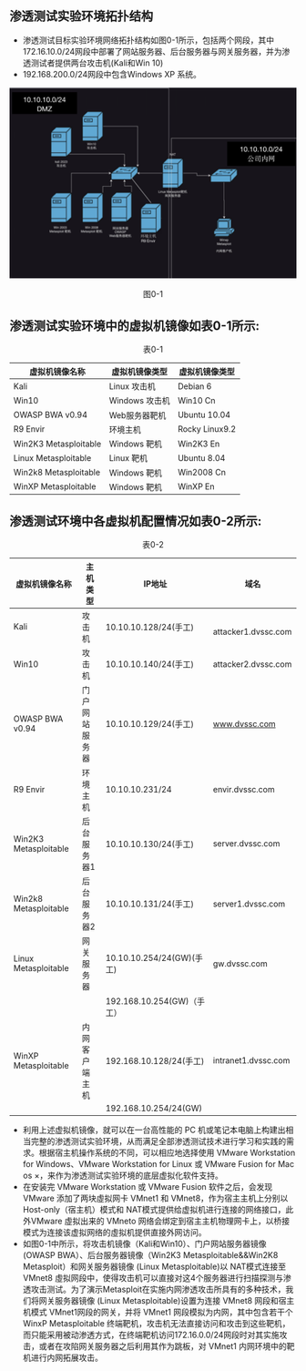 ## 渗透测试实验环境拓扑结构
- 渗透测试目标实验环境网络拓扑结构如图0-1所示，包括两个网段，其中172.16.10.0/24网段中部署了网站服务器、后台服务器与网关服务器，并为渗透测试者提供两台攻击机(Kali和Win 10)
- 192.168.200.0/24网段中包含Windows XP 系统。
<center>

![0-1](./pics/0-1.png)

图0-1

</center>


## 渗透测试实验环境中的虚拟机镜像如表0-1所示:

<center>

表0-1

| 虚拟机镜像名称                        | 虚拟机镜像类型       |虚拟机镜像类型       |  
| ----------------------------------- | ------------------ | ------------------ |
| Kali                                | Linux 攻击机        | Debian 6       |
| Win10                                | Windows 攻击机     |  Win10 Cn    |
| OWASP BWA v0.94                     | Web服务器靶机        | Ubuntu 10.04    |
| R9 Envir                            | 环境主机             | Rocky Linux9.2  |
| Win2K3 Metasploitable               | Windows 靶机        | Win2K3 En |
| Linux Metasploitable                 | Linux 靶机       | Ubuntu 8.04 |
| Win2k8 Metasploitable                 | Windows 靶机       | Win2008 Cn |
| WinXP Metasploitable                 | Windows 靶机       | WinXP En |


</center>

## 渗透测试环境中各虚拟机配置情况如表0-2所示:

<center>

表0-2

| 虚拟机镜像名称                        | 主机类型             |     IP地址          |     域名           |  
| ----------------------------------- | ------------------ | ------------------ | ------------------ |
| Kali                                | 攻击机             | 10.10.10.128/24(手工)     |  attacker1.dvssc.com |
| Win10                                | 攻击机            |  10.10.10.140/24(手工)     | attacker2.dvssc.com |
| OWASP BWA v0.94                     | 门户网站服务器      | 10.10.10.129/24(手工)     | www.dvssc.com       |
| R9 Envir                              |环境主机            | 10.10.10.231/24           |  envir.dvssc.com |
| Win2K3 Metasploitable               | 后台服务器1         | 10.10.10.130/24(手工)  |    server.dvssc.com |
| Win2k8 Metasploitable                 | 后台服务器2       | 10.10.10.131/24(手工)  |   server1.dvssc.com  |
| Linux Metasploitable                 | 网关服务器         | 10.10.10.254/24(GW)(手工)  | gw.dvssc.com |
|                                       |                 |  192.168.10.254(GW)（手工） |              |
| WinXP Metasploitable                 | 内网客户端主机      | 192.168.10.128/24(手工) |  intranet1.dvssc.com |
|                                      |                   | 192.168.10.254/24(GW)     |               |


</center>

- 利用上述虚拟机镜像，就可以在一台高性能的 PC 机或笔记本电脑上构建出相当完整的渗透测试实验环境，从而满足全部渗透测试技术进行学习和实践的需求。根据宿主机操作系统的不同，可以相应地选择使用 VMware Workstation for Windows、VMware Workstation for Linux 或 VMware Fusion for Mac os ×，来作为渗透测试实验环境的底层虚拟化软件支持。
- 在安装完 VMware Workstation 或 VMware Fusion 软件之后，会发现 VMware 添加了两块虛拟网卡 VMnet1 和 VMnet8，作为宿主主机上分别以 Host-only（宿主机）模式和 NAT模式提供给虚拟机进行连接的网络接口，此外VMware 虛拟出来的 VMneto 网络会绑定到宿主主机物理网卡上，以桥接模式为连接该虚拟网络的虛拟机提供直接外网访问。
- 如图0-1中所示，将攻击机镜像（Kali和Win10）、门户网站服务器镜像(OWASP BWA）、后台服务器镜像（Win2K3 Metasploitable&&Win2K8 Metasploit）和网关服务器镜像 (Linux Metasploitable)以 NAT模式连接至 VMnet8 虛拟网段中，使得攻击机可以直接对这4个服务器进行扫描探测与渗透攻击测试。为了演示Metasploit在实施内网渗透攻击所具有的多种技术，我们将网关服务器镜像 (Linux Metasploitable)设置为连接 VMnet8 网段和宿主机模式 VMnet1网段的网关，并将 VMnet1 网段模拟为内网，其中包含若干个WinxP Metasploitable 终端靶机，攻击机无法直接访问和攻击到这些靶机，而只能采用被动渗透方式，在终端靶机访问172.16.0.0/24网段时对其实施攻击，或者在攻陷网关服务器之后利用其作为跳板，对 VMnet1 内网环境中的靶机进行内网拓展攻击。



